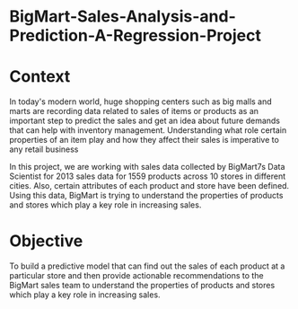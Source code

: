 # BigMart-Sales-Analysis-and-Prediction-A-Regression-Project

# Context
In today's modern world, huge shopping centers such as big malls and marts are recording data related to sales of items or products as an important step to predict the sales and get an idea about future demands that can help with inventory management. Understanding what role certain properties of an item play and how they affect their sales is imperative to any retail business

In this project, we are working with sales data collected by BigMart7s Data Scientist for 2013 sales data for 1559 products across 10 stores in different cities. Also, certain attributes of each product and store have been defined. Using this data, BigMart is trying to understand the properties of products and stores which play a key role in increasing sales.

# Objective
To build a predictive model that can find out the sales of each product at a particular store and then provide actionable recommendations to the BigMart sales team to understand the properties of products and stores which play a key role in increasing sales.
